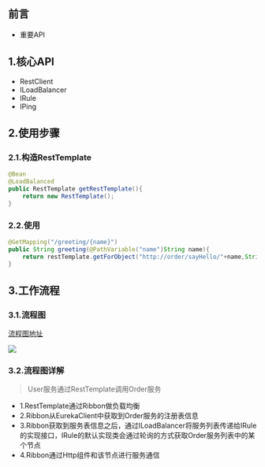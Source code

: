 ## 前言
 - 重要API

## 1.核心API
 - RestClient
 - ILoadBalancer
 - IRule
 - IPing


## 2.使用步骤
### 2.1.构造RestTemplate

```java
@Bean
@LoadBalanced
public RestTemplate getRestTemplate(){
    return new RestTemplate();
}
```
### 2.2.使用
```java
@GetMapping("/greeting/{name}")
public String greeting(@PathVariable("name")String name){
    return restTemplate.getForObject("http://order/sayHello/"+name,String.class);
}
```


## 3.工作流程

### 3.1.流程图
[流程图地址](https://www.processon.com/view/link/5f3b9996e401fd0be0357c98)

![](https://tva1.sinaimg.cn/large/007S8ZIlly1ghv389kwlxj30t20jngnz.jpg)

### 3.2.流程图详解
> User服务通过RestTemplate调用Order服务

 - 1.RestTemplate通过Ribbon做负载均衡  
 - 2.Ribbon从EurekaClient中获取到Order服务的注册表信息
 - 3.Ribbon获取到服务表信息之后，通过ILoadBalancer将服务列表传递给IRule的实现接口，IRule的默认实现类会通过轮询的方式获取Order服务列表中的某个节点
 - 4.Ribbon通过Http组件和该节点进行服务通信